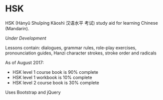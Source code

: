 # HSK
HSK (Hànyǔ Shuǐpíng Kǎoshì 汉语水平 考试) study aid for learning Chinese (Mandarin).

<i>Under Development</i>

Lessons contain: dialogues, grammar rules, role-play exercises, pronounciation guides, Hanzi character strokes, stroke order and radicals
<p>
As of August 2017:
<ul>
<li>HSK level 1 course book is 90% complete</li>
<li>HSK level 1 workbook is 10% complete</li>
<li>HSK level 2 course book is 30% complete</li>
</ul>
</p>
Uses Bootstrap and jQuery
